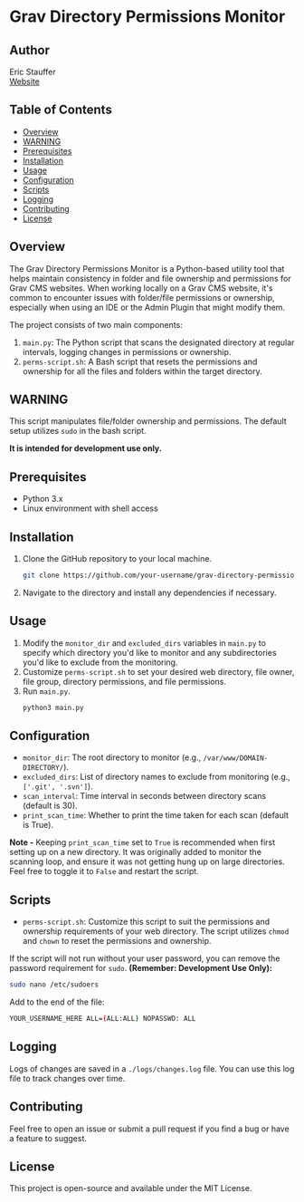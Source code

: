 # Grav Directory Permissions Monitor

## Author
Eric Stauffer  
[Website](https://www.ericjstauffer.com)

## Table of Contents

- [Overview](#overview)
- [WARNING](#warning)
- [Prerequisites](#prerequisites)
- [Installation](#installation)
- [Usage](#usage)
- [Configuration](#configuration)
- [Scripts](#scripts)
- [Logging](#logging)
- [Contributing](#contributing)
- [License](#license)

## Overview

The Grav Directory Permissions Monitor is a Python-based utility tool that helps maintain consistency in folder and file ownership and permissions for Grav CMS websites. When working locally on a Grav CMS website, it's common to encounter issues with folder/file permissions or ownership, especially when using an IDE or the Admin Plugin that might modify them.

The project consists of two main components:
1. `main.py`: The Python script that scans the designated directory at regular intervals, logging changes in permissions or ownership.
2. `perms-script.sh`: A Bash script that resets the permissions and ownership for all the files and folders within the target directory.

## WARNING

This script manipulates file/folder ownership and permissions. The default setup utilizes `sudo` in the bash script. 

**It is intended for development use only.**

## Prerequisites

- Python 3.x
- Linux environment with shell access

## Installation

1. Clone the GitHub repository to your local machine.
    ```bash
    git clone https://github.com/your-username/grav-directory-permissions-monitor.git
    ```
2. Navigate to the directory and install any dependencies if necessary.

## Usage

1. Modify the `monitor_dir` and `excluded_dirs` variables in `main.py` to specify which directory you'd like to monitor and any subdirectories you'd like to exclude from the monitoring.
2. Customize `perms-script.sh` to set your desired web directory, file owner, file group, directory permissions, and file permissions.
3. Run `main.py`.
    ```bash
    python3 main.py
    ```

## Configuration

- `monitor_dir`: The root directory to monitor (e.g., `/var/www/DOMAIN-DIRECTORY/`).
- `excluded_dirs`: List of directory names to exclude from monitoring (e.g., `['.git', '.svn']`).
- `scan_interval`: Time interval in seconds between directory scans (default is 30).
- `print_scan_time`: Whether to print the time taken for each scan (default is True). 

**Note -** Keeping `print_scan_time` set to `True` is recommended when first setting up on a new directory. It was originally added to monitor the scanning loop, and ensure it was not getting hung up on large directories. Feel free to toggle it to `False` and restart the script.

## Scripts

- `perms-script.sh`: Customize this script to suit the permissions and ownership requirements of your web directory. The script utilizes `chmod` and `chown` to reset the permissions and ownership.

If the script will not run without your user password, you can remove the password requirement for `sudo`. **(Remember: Development Use Only):**


```bash
sudo nano /etc/sudoers
```

Add to the end of the file:

```bash
YOUR_USERNAME_HERE ALL=(ALL:ALL) NOPASSWD: ALL
```

## Logging

Logs of changes are saved in a `./logs/changes.log` file. You can use this log file to track changes over time.

## Contributing

Feel free to open an issue or submit a pull request if you find a bug or have a feature to suggest.

## License

This project is open-source and available under the MIT License.
